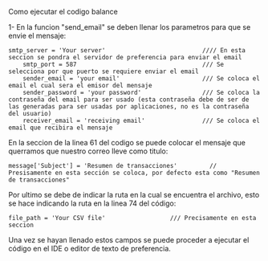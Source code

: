 Como ejecutar el codigo balance

1- En la funcion "send_email" se deben llenar los parametros para que se envie el mensaje:

    smtp_server = 'Your server'                           //// En esta seccion se pondra el servidor de preferencia para enviar el email
        smtp_port = 587                                   /// Se selecciona por que puerto se requiere enviar el email
        sender_email = 'your email'                       /// Se coloca el email el cual sera el emisor del mensaje
        sender_password = 'your password'                 /// Se coloca la contraseña del email para ser usado (esta contraseña debe de ser de las generadas para ser usadas por aplicaciones, no es la contraseña del usuario)
        receiver_email = 'receiving email'                /// Se coloca el email que recibira el mensaje


En la seccion de la linea 61 del codigo se puede colocar el mensaje que querramos que nuestro correo lleve como titulo:

    message['Subject'] = 'Resumen de transacciones'         // Presisamente en esta sección se coloca, por defecto esta como "Resumen de transacciones"

Por ultimo se debe de indicar la ruta en la cual se encuentra el archivo, esto se hace indicando la ruta en la linea 74 del código:

    file_path = 'Your CSV file'                  /// Precisamente en esta seccion

Una vez se hayan llenado estos campos se puede proceder a ejecutar el código en el IDE o editor de texto de preferencia.
